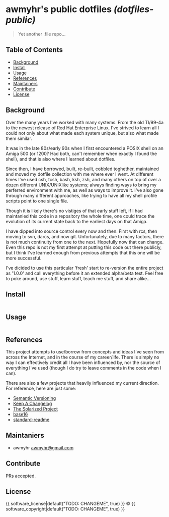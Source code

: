 # awmyhr's public dotfiles _(dotfiles-public)_

> Yet another .file repo...

## Table of Contents

- [Background](#background)
- [Install](#install)
- [Usage](#usage)
- [References](#references)
- [Maintainers](#maintainers)
- [Contribute](#contribute)
- [License](#license)

## Background

Over the many years I've worked with many systems. From the old TI/99-4a to the
newest release of Red Hat Enterprise Linux, I've strived to learn all I could not
only about what made each system unique, but also what made them similar.

It was in the late 80s/early 90s when I first encountered a POSIX shell on an 
Amiga 500 (or 1200? Had both, can't remember when exactly I found the shell),
and that is also where I learned about dotfiles.

Since then, I have borrowed, built, re-built, cobbled toghether, maintained and 
moved my dotfile collection with me where ever I went. At different times I've 
used csh, tcsh, bash, ksh, zsh, and many others on top of over a dozen different
UNIX/UNIXlike systems; always finding ways to bring my perferred environment with
me, as well as ways to improve it. I've also gone through many different 
approaches, like trying to have all my shell profile scripts point to one single
file.

Though it is likely there's no vistiges of that early stuff left, if I had
maintanied this code in a repository the whole time, one could trace the 
evolution of its current state back to the earliest days on that Amiga.

I have dipped into source control every now and then. First with rcs, then moving
to svn, darcs, and now git. Unfortunately, due to many factors, there is not much
continuity from one to the next. Hopefully now that can change. Even this repo is
not my first attempt at putting this code out there publicly, but I think I've 
learned enough from previous attempts that this one will be more successful.

I've dicided to use this particular 'fresh' start to re-version the entire project 
as '1.0.0' and call everything before it an extended alpha/beta test. Feel free
to poke around, use stuff, learn stuff, teach me stuff, and share alike...

## Install

```
```

## Usage

```
```

## References

This project attempts to use/borrow from concepts and ideas I've seen from across
the Internet, and in the course of my career/life. There is simply no way I can 
effectively credit all I have been influenced by, nor the source of everything
I've used (though I do try to leave comments in the code when I can).

There are also a few projects that heavily influenced my current direction.
For reference, here are just some:

- [Semantic Versioning](http://semver.org/)
- [Keep A Changelog](http://keepachangelog.com/en/0.3.0/)
- [The Solarized Project](https://github.com/altercation/solarized)
- [base16](http://chriskempson.com/projects/base16/)
- [standard-readme](https://github.com/RichardLitt/standard-readme)

## Maintaniers

- awmyhr <awmyhr@gmail.com>

## Contribute

PRs accepted.

## License

{{ software_license|default("TODO: CHANGEME", true) }} © {{ software_copyright|default("TODO: CHANGEME", true) }}


